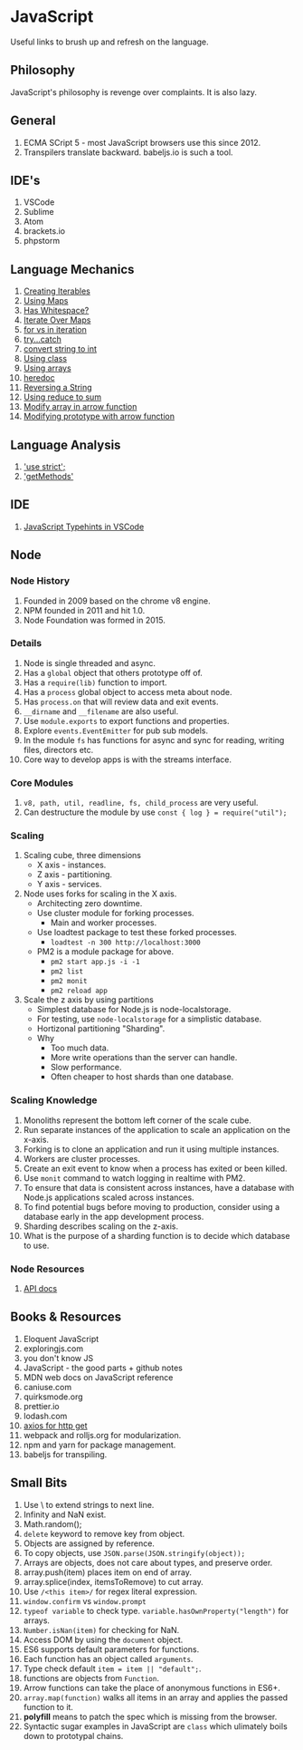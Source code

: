 # JavaScript

Useful links to brush up and refresh on the language.

## Philosophy

JavaScript's philosophy is revenge over complaints. It is also lazy.

## General

1. ECMA SCript 5 - most JavaScript browsers use this since 2012.
1. Transpilers translate backward. babeljs.io is such a tool.

## IDE's

1. VSCode
1. Sublime
1. Atom
1. brackets.io
1. phpstorm

## Language Mechanics

1. [Creating Iterables](https://medium.com/@chanakyabhardwaj/es6-reverse-iterable-for-an-array-5dae91c02904)
1. [Using Maps](https://hackernoon.com/what-you-should-know-about-es6-maps-dc66af6b9a1e)
1. [Has Whitespace?](https://stackoverflow.com/questions/1731190/check-if-a-string-has-white-space)
1. [Iterate Over Maps](https://stackoverflow.com/questions/33946567/iterate-over-values-of-object)
1. [for vs in iteration](https://alligator.io/js/for-of-for-in-loops/)
1. [try...catch](https://javascript.info/try-catch)
1. [convert string to int](https://gomakethings.com/converting-strings-to-numbers-with-vanilla-javascript/)
1. [Using class](https://medium.com/@luke_smaki/javascript-es6-classes-8a34b0a6720a)
1. [Using arrays](https://www.hostingadvice.com/how-to/javascript-remove-element-array/)
1. [heredoc](https://hutter.io/2015/03/16/heredoc-in-javascript/)
1. [Reversing a String](https://medium.com/sonyamoisset/reverse-a-string-in-javascript-a18027b8e91c)
1. [Using reduce to sum](https://medium.com/@chrisburgin95/rewriting-javascript-sum-an-array-dbf838996ed0)
1. [Modify array in arrow function](https://stackoverflow.com/questions/12482961/is-it-possible-to-change-values-of-the-array-when-doing-foreach-in-javascript)
1. [Modifying prototype with arrow function](https://teamtreehouse.com/community/does-arrow-function-syntax-works-for-prototype)

## Language Analysis

1. ['use strict';](https://developer.mozilla.org/en-US/docs/Web/JavaScript/Reference/Strict_mode)
1. ['getMethods'](https://flaviocopes.com/how-to-list-object-methods-javascript/)

## IDE

1. [JavaScript Typehints in VSCode](https://dev.to/henryjw/better-javascript-type-autocomplete-with-jsdoc-3bdo)

## Node

### Node History

1. Founded in 2009 based on the chrome v8 engine.
1. NPM founded in 2011 and hit 1.0.
1. Node Foundation was formed in 2015.

### Details

1. Node is single threaded and async.
1. Has a ```global``` object that others prototype off of.
1. Has a ```require(lib)``` function to import.
1. Has a ```process``` global object to access meta about node.
1. Has ```process.on``` that will review data and exit events.
1. ```__dirname``` and ```__filename``` are also useful.
1. Use ```module.exports``` to export functions and properties.
1. Explore ```events.EventEmitter``` for pub sub models.
1. In the module ```fs``` has functions for async and sync for reading, writing files, directors etc.
1. Core way to develop apps is with the streams interface.

### Core Modules

1. ```v8, path, util, readline, fs, child_process``` are very useful.
1. Can destructure the module by use ```const { log } = require("util");``` 

### Scaling

1. Scaling cube, three dimensions
    - X axis - instances.
    - Z axis - partitioning.
    - Y axis - services.
1. Node uses forks for scaling in the X axis.
    - Architecting zero downtime.
    - Use cluster module for forking processes.
        - Main and worker processes.
    - Use loadtest package to test these forked processes.
        - ``loadtest -n 300 http://localhost:3000``
    - PM2 is a module package for above.
        - ``pm2 start app.js -i -1``
        - ``pm2 list``
        - ``pm2 monit``
        - ``pm2 reload app``
1. Scale the z axis by using partitions
    - Simplest database for Node.js is node-localstorage.
    - For testing, use ``node-localstorage`` for a simplistic database.
    - Hortizonal partitioning "Sharding".
    - Why
        - Too much data.
        - More write operations than the server can handle.
        - Slow performance.
        - Often cheaper to host shards than one database.


### Scaling Knowledge

1. Monoliths represent the bottom left corner of the scale cube.
1. Run separate instances of the application to scale an application on the x-axis.
1. Forking is to clone an application and run it using multiple instances.
1. Workers are cluster processes.
1. Create an exit event to know when a process has exited or been killed.
1. Use ``monit`` command to watch logging in realtime with PM2.
1. To ensure that data is consistent across instances, have a database with Node.js applications scaled across instances.
1. To find potential bugs before moving to production, consider using a database early in the app development process.
1. Sharding describes scaling on the z-axis.
1. What is the purpose of a sharding function is to decide which database to use.

### Node Resources

1. [API docs](https://node.readthedocs.io/en/latest/)

## Books & Resources

1. Eloquent JavaScript
1. exploringjs.com
1. you don't know JS
1. JavaScript - the good parts + github notes
1. MDN web docs on JavaScript reference
1. caniuse.com
1. quirksmode.org
1. prettier.io
1. lodash.com
1. [axios for http get](https://github.com/axios/axios)
1. webpack and rolljs.org for modularization.
1. npm and yarn for package management.
1. babeljs for transpiling.

## Small Bits
1. Use \ to extend strings to next line.
1. Infinity and NaN exist.
1. Math.random();
1. ```delete``` keyword to remove key from object.
1. Objects are assigned by reference.
1. To copy objects, use ```JSON.parse(JSON.stringify(object));```
1. Arrays are objects, does not care about types, and preserve order.
1. array.push(item) places item on end of array.
1. array.splice(index, itemsToRemove) to cut array.
1. Use ```/<this item>/``` for regex literal expression.
1. ```window.confirm``` vs ```window.prompt```
1. ```typeof variable``` to check type. ```variable.hasOwnProperty("length")``` for arrays.
1. ```Number.isNan(item)``` for checking for NaN.
1. Access DOM by using the ```document``` object.
1. ES6 supports default parameters for functions.
1. Each function has an object called ```arguments```.
1. Type check default ```item = item || "default";```.
1. functions are objects from ```Function```.
1. Arrow functions can take the place of anonymous functions in ES6+.
1. ```array.map(function)``` walks all items in an array and applies the passed function to it.
1. **polyfill** means to patch the spec which is missing from the browser.
1. Syntactic sugar examples in JavaScript are ```class``` which ulimately boils down to prototypal chains.
